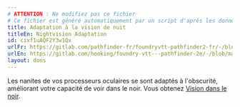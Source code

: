 ```yaml
---
# ATTENTION : Ne modifiez pas ce fichier
# Ce fichier est généré automatiquement par un script d'après les données du module Foundry VTT officiel et de sa traduction
title: Adaptation à la vision de nuit
titleEn: Nightvision Adaptation
id: cixf1uAQF2Y3w1Qx
urlFr: https://gitlab.com/pathfinder-fr/foundryvtt-pathfinder2-fr/-/blob/master/data/feats/cixf1uAQF2Y3w1Qx.htm
urlEn: https://gitlab.com/hooking/foundry-vtt---pathfinder-2e/-/blob/master/packs/data/feats.db/nightvision-adaptation.json
layout: dons
---
```

Les nanites de vos processeurs oculaires se sont adaptés à l'obscurité, améliorant votre capacité de voir dans le noir. Vous obtenez [Vision dans le noir](../capacités-ascendances/vision-dans-le-noir.md).
